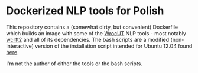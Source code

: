 # Dockerized NLP tools for Polish

This repository contains a (somewhat dirty, but convenient) Dockerfile which builds an image with some of the [WrocUT](http://nlp.pwr.wroc.pl/en/) NLP tools - most notably [wcrft2](http://nlp.pwr.wroc.pl/redmine/projects/wcrft/wiki/) and all of its dependencies. The bash scripts are a modified (non-interactive) version of the installation script intended for Ubuntu 12.04 found [here](http://nlp.pwr.wroc.pl/redmine/projects/skrypt-instalujacy-narzedzia-nlp/wiki).

I'm not the author of either the tools or the bash scripts.